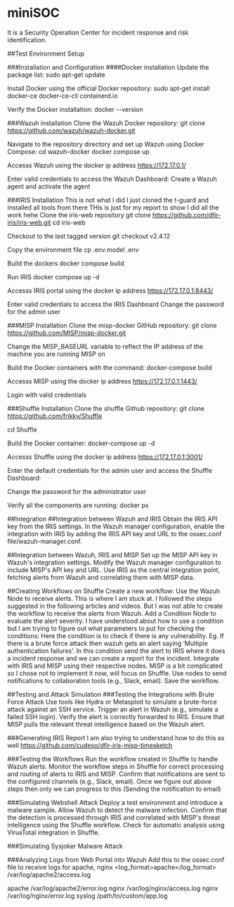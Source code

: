 # miniSOC
It is a Security Operation Center for incident response and risk identification.

##Test Environment Setup

###Installation and Configuration
####Docker installation
Update the package list:
sudo apt-get update

Install Docker using the official Docker repository:
sudo apt-get install docker-ce docker-ce-cli containerd.io

Verify the Docker installation:
docker --version

###Wazuh installation
Clone the Wazuh Docker repository:
git clone https://github.com/wazuh/wazuh-docker.git

Navigate to the repository directory and set up Wazuh using Docker Compose:
cd wazuh-docker
docker compose up 

Accesss Wazuh using the docker ip address
https://172.17.0.1/


Enter valid credentials to access the Wazuh Dashboard:
Create a Wazuh agent and activate the agent

###IRIS Installation
This is not what I did
I just cloned the t-guard and installed all tools from there
THis is just for my report to show I did all the work hehe
Clone the iris-web repository
git clone https://github.com/dfir-iris/iris-web.git
cd iris-web

Checkout to the last tagged version
git checkout v2.4.12

Copy the environment file
cp .env.model .env

Build the dockers
docker compose build

Run IRIS
docker compose up -d

Accesss IRIS portal using the docker ip address
https://172.17.0.1:8443/

Enter valid credentials to access the IRIS Dashboard
Change the password for the admin user

###MISP Installation
Clone the misp-docker GitHub repository:
git clone https://github.com/MISP/misp-docker.git

Change the MISP_BASEURL variable to reflect the IP address of the machine you are running MISP on

Build the Docker containers with the command:
docker-compose build

Accesss MISP using the docker ip address
https://172.17.0.1:1443/

Login with valid credentials

###Shuffle Installation
Clone the shuffle Github repository:
git clone https://github.com/frikky/Shuffle

cd Shuffle

Build the Docker container:
docker-compose up -d

Accesss Shuffle using the docker ip address
https://172.17.0.1:3001/

Enter the default credentials for the admin user and access the Shuffle Dashboard:

Change the password for the administrator user

Verify all the components are running:
docker ps


##Integration
##Integration between Wazuh and IRIS
Obtain the IRIS API key from the IRIS settings. In the Wazuh manager configuration, enable the integration with IRIS by adding the IRIS API key and URL to the ossec.conf file/wazuh-manager.conf.

##Integration between Wazuh, IRIS and MISP
Set up the MISP API key in Wazuh's integration settings.
Modify the Wazuh manager configuration to include MISP's API key and URL.
Use IRIS as the central integration point, fetching alerts from Wazuh and correlating them with MISP data.

##Creating Workflows on Shuffle
Create a new workflow:
Use the Wazuh Node to receive alerts. This is where I am stuck at. I followed the steps suggested in the following articles and videos. But I was not able to create the workflow to receive the alerts from Wazuh.
Add a Condition Node to evaluate the alert severity. I have understood about how to use a condition but I am trying to figure out what parameters to put for checking the conditions: Here the condition is to check if there is any vulnerability. Eg. If there is a brute force attack then wazuh gets an alert saying ‘Multiple authentication failures’. In this condition send the alert to IRIS where it does a incident response and we can create a report for the incident. 
Integrate with IRIS and MISP using their respective nodes. MISP is a bit complicated so I chose not to implement it now, will focus on Shuffle.
Use nodes to send notifications to collaboration tools (e.g., Slack, email).
Save the workflow.


##Testing and Attack Simulation
###Testing the Integrations with Brute Force Attack
Use tools like Hydra or Metasploit to simulate a brute-force attack against an SSH service.
Trigger an alert in Wazuh (e.g., simulate a failed SSH login).
Verify the alert is correctly forwarded to IRIS.
Ensure that MISP pulls the relevant threat intelligence based on the Wazuh alert.


###Generating IRIS Report
I am also trying to understand how to do this as well
https://github.com/cudeso/dfir-iris-misp-timesketch

###Testing the Workflows
Run the workflow created in Shuffle to handle Wazuh alerts.
Monitor the workflow steps in Shuffle for correct processing and routing of alerts to IRIS and MISP.
Confirm that notifications are sent to the configured channels (e.g., Slack, email).
Once we figure out above steps then only we can progress to this (Sending the notification to email)

###Simulating Webshell Attack 
Deploy a test environment and introduce a malware sample.
Allow Wazuh to detect the malware infection.
Confirm that the detection is processed through IRIS and correlated with MISP's threat intelligence using the Shuffle workflow.
Check for automatic analysis using VirusTotal integration in Shuffle. 

###Simulating Sysjoker Malware Attack

###Analyzing Logs from Web Portal into Wazuh
Add this to the ossec.conf file to receive logs for apache, nginx
<localfile>
  <log_format>apache</log_format>
  <location>/var/log/apache2/access.log</location>
</localfile>

<localfile>
  <log_format>apache</log_format>
  <location>/var/log/apache2/error.log</location>
</localfile>

<!-- For Nginx Logs -->
<localfile>
  <log_format>nginx</log_format>
  <location>/var/log/nginx/access.log</location>
</localfile>

<localfile>
  <log_format>nginx</log_format>
  <location>/var/log/nginx/error.log</location>
</localfile>

<!-- For custom application logs -->
<localfile>
  <log_format>syslog</log_format>
  <location>/path/to/custom/app.log</location>
</localfile>



